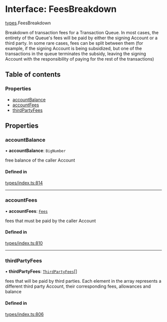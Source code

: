 # Interface: FeesBreakdown

[types](../wiki/types).FeesBreakdown

Breakdown of transaction fees for a Transaction Queue. In most cases, the entirety of the Queue's fees
  will be paid by either the signing Account or a third party. In some rare cases,
  fees can be split between them (for example, if the signing Account is being subsidized, but one of the
  transactions in the queue terminates the subsidy, leaving the signing Account with the responsibility of
  paying for the rest of the transactions)

## Table of contents

### Properties

- [accountBalance](../wiki/types.FeesBreakdown#accountbalance)
- [accountFees](../wiki/types.FeesBreakdown#accountfees)
- [thirdPartyFees](../wiki/types.FeesBreakdown#thirdpartyfees)

## Properties

### accountBalance

• **accountBalance**: `BigNumber`

free balance of the caller Account

#### Defined in

[types/index.ts:814](https://github.com/PolymeshAssociation/polymesh-sdk/blob/3d14e829/src/types/index.ts#L814)

___

### accountFees

• **accountFees**: [`Fees`](../wiki/types.Fees)

fees that must be paid by the caller Account

#### Defined in

[types/index.ts:810](https://github.com/PolymeshAssociation/polymesh-sdk/blob/3d14e829/src/types/index.ts#L810)

___

### thirdPartyFees

• **thirdPartyFees**: [`ThirdPartyFees`](../wiki/types.ThirdPartyFees)[]

fees that will be paid by third parties. Each element in the array represents
  a different third party Account, their corresponding fees, allowances and balance

#### Defined in

[types/index.ts:806](https://github.com/PolymeshAssociation/polymesh-sdk/blob/3d14e829/src/types/index.ts#L806)

